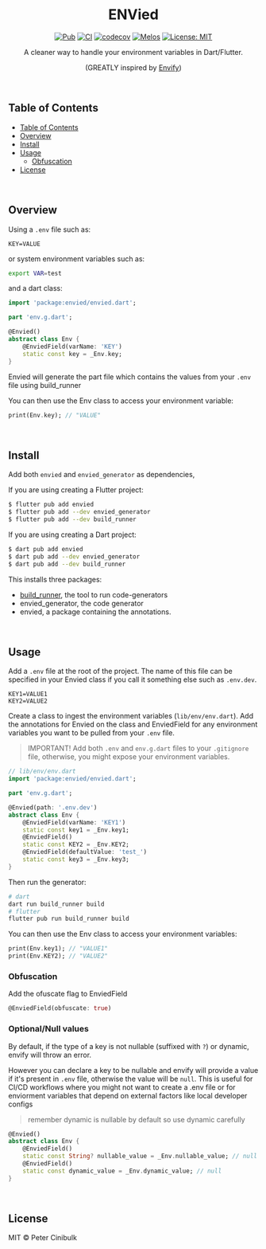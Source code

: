 <div align="center">
    <h1>ENVied</h1>
</div>

<div align="center">
<a href="https://pub.dev/packages/envied"><img src="https://img.shields.io/pub/v/envied.svg" alt="Pub"></a>
<a href="https://github.com/petercinibulk/envied/actions/workflows/test.yaml"><img src="https://github.com/petercinibulk/envied/actions/workflows/test.yml/badge.svg" alt="CI"></a>
<a href=https://codecov.io/gh/petercinibulk/envied><img src="https://codecov.io/gh/petercinibulk/envied/branch/main/graph/badge.svg?token=uIX88zsd9c" alt="codecov"></a>
<a href="https://github.com/invertase/melos#readme-badge"><img src="https://img.shields.io/badge/maintained%20with-melos-f700ff.svg?style=flat-square" alt="Melos" /></a>
<a href="https://opensource.org/licenses/MIT"><img src="https://img.shields.io/badge/license-MIT-purple.svg" alt="License: MIT"></a>
</div>

<div align="center">

A cleaner way to handle your environment variables in Dart/Flutter.

(GREATLY inspired by [Envify](https://pub.dev/packages/envify))

</div>

<br>

## Table of Contents

- [Table of Contents](#table-of-contents)
- [Overview](#overview)
- [Install](#install)
- [Usage](#usage)
  - [Obfuscation](#obfuscation)
- [License](#license)

<br>

## Overview

Using a `.env` file such as:

```.env
KEY=VALUE
```

or system environment variables such as:

```sh
export VAR=test
```

and a dart class:

```dart
import 'package:envied/envied.dart';

part 'env.g.dart';

@Envied()
abstract class Env {
    @EnviedField(varName: 'KEY')
    static const key = _Env.key;
}
```

Envied will generate the part file which contains the values from your `.env` file using build_runner

You can then use the Env class to access your environment variable:

```dart
print(Env.key); // "VALUE"
```

<br>

## Install

Add both `envied` and `envied_generator` as dependencies,

If you are using creating a Flutter project:

```sh
$ flutter pub add envied
$ flutter pub add --dev envied_generator
$ flutter pub add --dev build_runner
```

If you are using creating a Dart project:

```sh
$ dart pub add envied
$ dart pub add --dev envied_generator
$ dart pub add --dev build_runner
```

This installs three packages:

-   [build_runner](https://pub.dev/packages/build_runner), the tool to run code-generators
-   envied_generator, the code generator
-   envied, a package containing the annotations.

<br>

## Usage

Add a `.env` file at the root of the project. The name of this file can be specified in your Envied class if you call it something else such as `.env.dev`.

```.env
KEY1=VALUE1
KEY2=VALUE2
```

Create a class to ingest the environment variables (`lib/env/env.dart`). Add the annotations for Envied on the class and EnviedField for any environment variables you want to be pulled from your `.env` file.

> IMPORTANT! Add both `.env` and `env.g.dart` files to your `.gitignore` file, otherwise, you might expose your environment variables.

```dart
// lib/env/env.dart
import 'package:envied/envied.dart';

part 'env.g.dart';

@Envied(path: '.env.dev')
abstract class Env {
    @EnviedField(varName: 'KEY1')
    static const key1 = _Env.key1;
    @EnviedField()
    static const KEY2 = _Env.KEY2;
    @EnviedField(defaultValue: 'test_')
    static const key3 = _Env.key3;
}
```

Then run the generator:

```sh
# dart
dart run build_runner build
# flutter
flutter pub run build_runner build
```

You can then use the Env class to access your environment variables:

```dart
print(Env.key1); // "VALUE1"
print(Env.KEY2); // "VALUE2"
```

### Obfuscation
Add the ofuscate flag to EnviedField
```dart
@EnviedField(obfuscate: true)
```

### **Optional/Null values**

By default, if the type of a key is not nullable (suffixed with `?`) or dynamic, envify will throw an error.

However you can declare a key to be nullable and envify will provide a value if it's present in `.env` file, otherwise the value will be `null`. This is useful for CI/CD workflows where you might not want to create a .env file or for enviorment variables that depend on external factors like local developer configs

> remember dynamic is nullable by default so use dynamic carefully

```dart
@Envied()
abstract class Env {
    @EnviedField()
    static const String? nullable_value = _Env.nullable_value; // null
    @EnviedField()
    static const dynamic_value = _Env.dynamic_value; // null
}
```

<br>

## License

MIT © Peter Cinibulk
